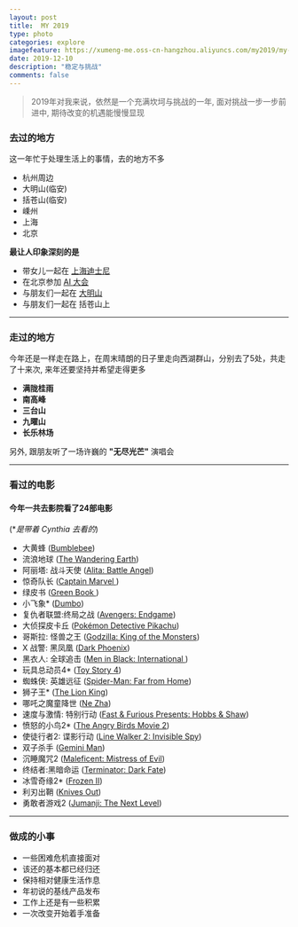 ```yaml
---
layout: post
title:  MY 2019
type: photo
categories: explore
imagefeature: https://xumeng-me.oss-cn-hangzhou.aliyuncs.com/my2019/my-2019.jpeg?x-oss-process=image/resize,p_50
date: 2019-12-10
description: "稳定与挑战"
comments: false
---
```


> 2019年对我来说，依然是一个充满坎坷与挑战的一年, 面对挑战一步一步前进中, 期待改变的机遇能慢慢显现


### 去过的地方

这一年忙于处理生活上的事情，去的地方不多

- 杭州周边
- 大明山(临安)
- 括苍山(临安)
- 嵊州
- 上海
- 北京



**最让人印象深刻的是**

- 带女儿一起在 [上海迪士尼](https://xumeng.me/relax/once-upon-a-time)
- 在北京参加 [AI 大会](https://xumeng.me/create/baidu-ai)
- 与朋友们一起在 [大明山](https://xumeng.me/explore/damingshan-hiking)
- 与朋友们一起在 括苍山上

----

### 走过的地方

今年还是一样走在路上，在周末晴朗的日子里走向西湖群山，分别去了5处，共走了十来次, 来年还要坚持并希望走得更多

- **满陇桂雨**
- **南高峰**
- **三台山**
- **九曜山**
- **长乐林场**

另外, 跟朋友听了一场许巍的 **"无尽光芒"** 演唱会

----

### 看过的电影

#### 今年一共去影院看了24部电影

(**是带着  Cynthia 去看的*)

- 大黄蜂 ([Bumblebee](https://www.imdb.com/title/tt4701182/))
- 流浪地球 ([The Wandering Earth](https://www.imdb.com/title/tt7605074/))
- 阿丽塔: 战斗天使 ([Alita: Battle Angel](https://www.imdb.com/title/tt0437086/))
- 惊奇队长 ([Captain Marvel ](https://www.imdb.com/title/tt4154664/))
- 绿皮书 ([Green Book ](https://www.imdb.com/title/tt6966692/))
- 小飞象* ([Dumbo](https://www.imdb.com/title/tt3861390/))
- 复仇者联盟:终局之战 ([Avengers: Endgame](https://www.imdb.com/title/tt4154796/))
- 大侦探皮卡丘 ([Pokémon Detective Pikachu](https://www.imdb.com/title/tt5884052/mediaviewer/rm3467405056))
- 哥斯拉: 怪兽之王 ([Godzilla: King of the Monsters](https://www.imdb.com/title/tt3741700/))
- X 战警: 黑凤凰 ([Dark Phoenix](https://www.imdb.com/title/tt6565702/))
- 黑衣人: 全球追击 ([Men in Black: International ](https://www.imdb.com/title/tt2283336/))
- 玩具总动员4* ([Toy Story 4](https://www.imdb.com/title/tt1979376/))
- 蜘蛛侠: 英雄远征 ([Spider-Man: Far from Home](https://www.imdb.com/title/tt6320628/))
- 狮子王* ([The Lion King](https://www.imdb.com/title/tt6105098/))
- 哪吒之魔童降世 ([Ne Zha](https://www.imdb.com/title/tt10627720/))
- 速度与激情: 特别行动 ([Fast & Furious Presents: Hobbs & Shaw](https://www.imdb.com/title/tt6806448/))
- 愤怒的小鸟2* ([The Angry Birds Movie 2](https://www.imdb.com/title/tt6095472/))
- 使徒行者2: 谍影行动 ([Line Walker 2: Invisible Spy](https://www.imdb.com/title/tt10295602/))
- 双子杀手 ([Gemini Man](https://www.imdb.com/title/tt1025100/))
- 沉睡魔咒2 ([Maleficent: Mistress of Evil](https://www.imdb.com/title/tt4777008/))
- 终结者:黑暗命运 ([Terminator: Dark Fate](https://www.imdb.com/title/tt6450804/))
- 冰雪奇缘2* ([Frozen II](https://www.imdb.com/title/tt4520988/))
- 利刃出鞘 ([Knives Out](https://www.imdb.com/title/tt8946378/))
- 勇敢者游戏2 ([Jumanji: The Next Level](https://www.imdb.com/title/tt7975244/))

----

### 做成的小事

- 一些困难危机直接面对
- 该还的基本都已经归还
- 保持相对健康生活作息
- 年初说的基线产品发布
- 工作上还是有一些积累
- 一次改变开始着手准备